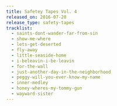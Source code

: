 ```yaml
---
title: Safetey Tapes Vol. 4
released_on: 2016-07-20
release_type: safety-tapes
tracklist:
  - saints-dont-wander-far-from-sin
  - show-me-where
  - lets-get-deserted
  - fly-away
  - little-seaside-home
  - i-beleavin-i-be-leavin
  - for-the-wall
  - just-another-day-in-the-neighborhood
  - peggy-will-you-ever-know-my-name
  - inner-medley
  - honey-wheres-my-tommy-gun
  - wayward-sister
---
```

